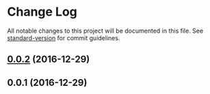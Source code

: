 # Change Log

All notable changes to this project will be documented in this file. See [standard-version](https://github.com/conventional-changelog/standard-version) for commit guidelines.

<a name="0.0.2"></a>
## [0.0.2](https://github.com/framework-performance/angular-2/compare/v0.0.1...v0.0.2) (2016-12-29)



<a name="0.0.1"></a>
## 0.0.1 (2016-12-29)
